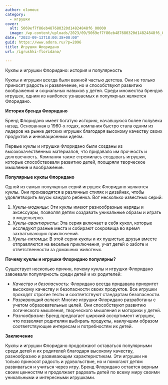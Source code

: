 ```yaml
---
author: olomouc
category:
  - игрушки
cover:
  alt: 5069ef7f86eb487680320d14824848f6_00000
  image: /wp-content/uploads/2023/09/5069ef7f86eb487680320d14824848f6_00000.jpg
date: "2023-09-13T18:00:38+00:00"
guid: https://www.adora.ru/?p=2096
title: Игрушки Флоридано
url: /igrushki-floridano/

---
```

Куклы и игрушки Флоридано: история и популярность

Куклы и игрушки всегда были важной частью детства. Они не только приносят радость и развлечение, но и способствуют развитию воображения и социальных навыков у детей. Среди множества брендов игрушек, одним из наиболее узнаваемых и популярных является Флоридано.

**История бренда Флоридано**

Бренд Флоридано имеет богатую историю, начавшуюся более полувека назад. Основанная в 1960-х годах, компания быстро стала одним из лидеров на рынке детских игрушек благодаря высокому качеству своих продуктов и инновационным идеям.

Первые куклы и игрушки Флоридано были созданы из высококачественных материалов, что придавало им прочность и долговечность. Компания также стремилась создавать игрушки, которые способствовали развитию детей, поощряли творческое мышление и воображение.

**Популярные куклы Флоридано**

Одной из самых популярных серий игрушек Флоридано являются куклы. Они производятся в различных стилях и дизайнах, чтобы удовлетворить вкусы каждого ребенка. Вот несколько известных серий:

1. _Куклы-модницы_: Эти куклы имеют разнообразные наряды и аксессуары, позволяя детям создавать уникальные образы и играть в модельеров.
1. _Куклы-авантюристы_: Эта серия включает в себя кукол, которые исследуют разные места и собирают сокровища во время захватывающих приключений.
1. _Куклы-питомцы_: В этой серии куклы и их пушистые друзья вместе отправляются на веселые приключения, учат детей о заботе и ответственности за домашних животных.

**Почему куклы и игрушки Флоридано популярны?**

Существует несколько причин, почему куклы и игрушки Флоридано завоевали популярность среди детей и их родителей:

- _Качество и безопасность_: Флоридано всегда придавала приоритет высокому качеству и безопасности своих продуктов. Все игрушки проходят строгие тесты и соответствуют стандартам безопасности.
- _Развивающий аспект_: Многие игрушки Флоридано разработаны с учетом образовательных целей. Они способствуют развитию логического мышления, творческого мышления и моторики у детей.
- _Разнообразие_: Бренд предлагает широкий ассортимент игрушек, что позволяет родителям выбирать продукты, наилучшим образом соответствующие интересам и потребностям их детей.

**Заключение**

Куклы и игрушки Флоридано продолжают оставаться популярными среди детей и их родителей благодаря высокому качеству, разнообразию и развивающим характеристикам. Эти игрушки не только приносят радость и удовольствие, но и помогают детям развиваться и учиться через игру. Бренд Флоридано остается верным своим ценностям и продолжает радовать детей по всему миру своими уникальными и интересными игрушками.
